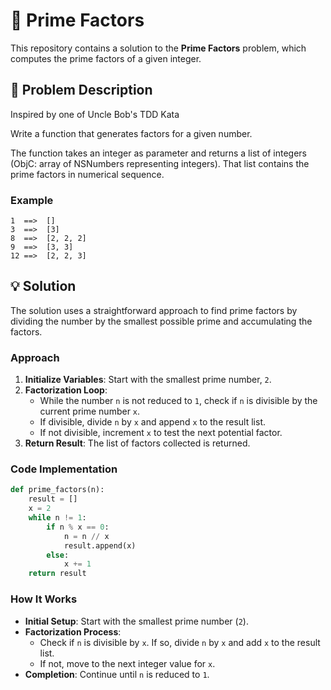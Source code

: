 # 🔢 Prime Factors

This repository contains a solution to the **Prime Factors** problem, which computes the prime factors of a given integer.

## 📝 Problem Description

Inspired by one of Uncle Bob's TDD Kata

Write a function that generates factors for a given number.

The function takes an integer as parameter and returns a list of integers (ObjC: array of NSNumbers representing integers). That list contains the prime factors in numerical sequence.

### Example

```
1  ==>  []
3  ==>  [3]
8  ==>  [2, 2, 2]
9  ==>  [3, 3]
12 ==>  [2, 2, 3]
```

## 💡 Solution

The solution uses a straightforward approach to find prime factors by dividing the number by the smallest possible prime and accumulating the factors.

### Approach

1. **Initialize Variables**: Start with the smallest prime number, `2`.
2. **Factorization Loop**:
   - While the number `n` is not reduced to `1`, check if `n` is divisible by the current prime number `x`.
   - If divisible, divide `n` by `x` and append `x` to the result list.
   - If not divisible, increment `x` to test the next potential factor.
3. **Return Result**: The list of factors collected is returned.

### Code Implementation

```python
def prime_factors(n):
    result = []
    x = 2
    while n != 1:
        if n % x == 0:
            n = n // x
            result.append(x)
        else:
            x += 1
    return result
```

### How It Works

- **Initial Setup**: Start with the smallest prime number (`2`).
- **Factorization Process**:
  - Check if `n` is divisible by `x`. If so, divide `n` by `x` and add `x` to the result list.
  - If not, move to the next integer value for `x`.
- **Completion**: Continue until `n` is reduced to `1`.
